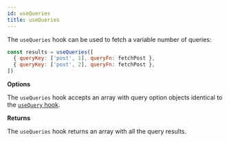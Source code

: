 ```yaml
---
id: useQueries
title: useQueries
---
```


The `useQueries` hook can be used to fetch a variable number of queries:

```js
const results = useQueries([
  { queryKey: ['post', 1], queryFn: fetchPost },
  { queryKey: ['post', 2], queryFn: fetchPost },
])
```

**Options**

The `useQueries` hook accepts an array with query option objects identical to the [`useQuery` hook](#usequery).

**Returns**

The `useQueries` hook returns an array with all the query results.
